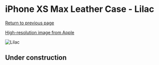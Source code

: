# iPhone XS Max Leather Case - Lilac

[Return to previous page](/iphone_x)

[High-resolution image from Apple](https://store.storeimages.cdn-apple.com/8756/as-images.apple.com/is/MVH02?wid=4500&hei=4500&fmt=png)

<div style="width: 512px"><img src="/almost_uncompressed/MVH02.webp" alt="Lilac"></div>

## Under construction
